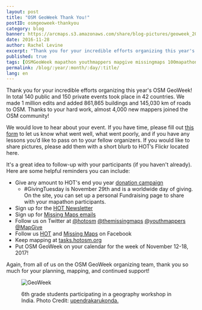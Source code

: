```yaml
---
layout: post
title: "OSM GeoWeek Thank You!"
postID: osmgeoweek-thankyou
category: blog
banner: https://arcmaps.s3.amazonaws.com/share/blog-pictures/geoweek_2016_ucla.jpg
date: 2016-11-28
author: Rachel Levine
excerpt: "Thank you for your incredible efforts organizing this year's OSM GeoWeek! In total 140 public and 150 private events took place in 42 countries.  We made 1 million edits and added 861,865 buildings and 145,030 km of roads to OSM. Thanks to your hard work, almost 4,000 new mappers joined the OSM community! "
published: true
tags: [OSMGeoWeek mapathon youthmappers mapgive missingmaps 100mapathons]
permalink: /blog/:year/:month/:day/:title/
lang: en
---
```


Thank you for your incredible efforts organizing this year's OSM GeoWeek! In total 140 public and 150 private events took place in 42 countries.  We made 1 million edits and added 861,865 buildings and 145,030 km of roads to OSM. Thanks to your hard work, almost 4,000 new mappers joined the OSM community!

We would love to hear about your event. If you have time, please fill out [this form](https://docs.google.com/forms/d/e/1FAIpQLScKG9bYHIcPdHSnT3Yf700LC0evzCqs-ihI5rkjaAopdcCMOg/viewform) to let us know what went well, what went poorly, and if you have any lessons you’d like to pass on to your fellow organizers. If you would like to share pictures, please add them with a short blurb to HOT’s Flickr located here.

It's a great idea to follow-up with your participants (if you haven't already). Here are some helpful reminders you can include:

- Give any amount to HOT's end you year [donation campaign](https://donate.hotosm.org)
    - #GivingTuesday is November 29th and is a worldwide day of giving. On the site, you can set up a personal Fundraising page to share with your mapathon participants.
- Sign up for the [HOT Newsletter](http://eepurl.com/bC7JBj)
- Sign up for [Missing Maps emails](http://communicatoremail.com/F/QTwz9iBiyP0vavUEMRJ6SQ/)
- Follow us on Twitter at [@hotosm](https://twitter.com/hotosm) [@themissingmaps](https://twitter.com/themissingmaps) [@youthmappers](https://twitter.com/youthmappers) [@MapGive](https://twitter.com/MapGive)
- Follow us [HOT](https://www.facebook.com/hotosm/) and [Missing Maps](https://www.facebook.com/MissingMapsProject/) on Facebook
- Keep mapping at [tasks.hotosm.org](http://tasks.hotosm.org)
- Put OSM GeoWeek on your calendar for the week of November 12-18, 2017!

Again, from all of us on the OSM GeoWeek organizing team, thank you so much for your planning, mapping, and continued support!

<figure>
<img src="https://arcmaps.s3.amazonaws.com/share/blog-pictures/missingmaps-blog_20161128_geoweek.jpg" alt="GeoWeek">
<p class="caption">6th grade students participating in a geography workshop in India. Photo Credit: <a href="http://www.openstreetmap.org/user/upendrakarukonda/diary/39889" target="_blank">upendrakarukonda.</a></p>
</figure>
